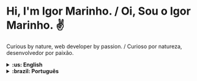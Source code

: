 # Hi, I'm Igor Marinho. / Oi, Sou o Igor Marinho. :v:
  Curious by nature, web developer by passion. / Curioso por natureza, desenvolvedor por paixão.
  
  <details>
  <summary><strong>:us: English </strong></summary><br>
  ## 🤔 Who am I?
 I am a **Full Stack Web Developer** student ready to help you out.
 <br>
 Civil engineer by degree who, due to passion for programming, decided, in June 2021, to make the career transition to become a Full Stack Web Developer. <br>
 I've already completed the Fundamentals and Frontend Course. Now I'm finishing the Backend Course.
 
## :phone: How to contact me?
 :envelope:<a mailto="igormarinhoargollo@gmail.com"> igormarinhoargollo@gmail.com<a> <br>
 :briefcase: <a href="https://www.linkedin.com/in/igormarinhoargollo/"> linkedin.com/in/igormarinhoargollo<a><br>
 :computer: <a href="https://igor-marinho.netlify.app/"> igor-marinho.netlify.app<a><br>
 📄 <a href="CV - Igor Marinho - Dev.pdf" download> Resume<a>
  
 
## 🌱 What I'm studing today?
 :heavy_check_mark: <b>Web Development Fundamentals</b> on Trybe;<br>
 :heavy_check_mark: <b>Front-End Couse</b> on Trybe;<br>
 :pushpin: <b>Back-End Course</b> on Trybe;<br>
 :pushpin: <b>Computer Science Course</b> on Trybe.<br>
  
## :trophy: Awards:
  :3rd_place_medal: <b>Campus Party Hackaton in Goiás - RNP Challenge</b> <br>
     I've developed some features for increase accessibility of a government video platform as: colorblind filters, keyboard and speak navigation, dark mode, and font size personal adjustment.
  
## :notebook: What technologies did I study?
<div display="flex">
<img alt="Git" height="40px" width="40px" src="https://cdn.jsdelivr.net/gh/devicons/devicon/icons/git/git-original.svg"/>
<img alt="Linux" height="40px" width="40px" src="https://cdn.jsdelivr.net/gh/devicons/devicon/icons/linux/linux-original.svg"/>
<img alt="html" width="40px" height="40px" src="https://cdn.jsdelivr.net/gh/devicons/devicon/icons/html5/html5-original.svg" />  
<img alt="CSS" width="40px" height="40px"  src="https://cdn.jsdelivr.net/gh/devicons/devicon/icons/css3/css3-original.svg" />
<img alt="JavaScript" width="40px" height="40px"  src="https://cdn.jsdelivr.net/gh/devicons/devicon/icons/javascript/javascript-original.svg" />
<img alt="TypeScript" height="40px" width="40px" src="https://cdn.jsdelivr.net/gh/devicons/devicon/icons/typescript/typescript-original.svg"/>
<img alt="React" width="40px" height="40px"  src="https://cdn.jsdelivr.net/gh/devicons/devicon/icons/react/react-original.svg" />
<img alt="Redux" width="40px" height="40px"  src="https://cdn.jsdelivr.net/gh/devicons/devicon/icons/redux/redux-original.svg" />
<img alt="MySql" height="40px" width="40px" src="https://cdn.jsdelivr.net/gh/devicons/devicon/icons/mysql/mysql-original-wordmark.svg"/>
<img alt="Jest" width="40px" height="40px"  src="https://cdn.jsdelivr.net/gh/devicons/devicon/icons/jest/jest-plain.svg" />
<img alt="node JS" width="40px" height="40px"  src="https://cdn.jsdelivr.net/gh/devicons/devicon/icons/nodejs/nodejs-original-wordmark.svg" />
<img alt="Express" height="40px" width="40px" src="https://cdn.jsdelivr.net/gh/devicons/devicon/icons/express/express-original.svg"/>
<img alt="Mocha" height="40px" width="40px" src="https://cdn.jsdelivr.net/gh/devicons/devicon/icons/mocha/mocha-plain.svg"/>
<img alt="Heroku" height="40px" width="40px" src="https://cdn.jsdelivr.net/gh/devicons/devicon/icons/heroku/heroku-plain-wordmark.svg"/>
<img alt="Sequelize" height="40px" width="40px" src="https://cdn.jsdelivr.net/gh/devicons/devicon/icons/sequelize/sequelize-plain-wordmark.svg"/>
</div>

##

<div>
  <a href="https://beacons.ai/IgorMarinhoArgollo"> </a>
  <img height="180em" src="https://github-readme-stats.vercel.app/api?username=IgorMarinhoArgollo&show_icons=true&theme=dark&include_all_commits=true&count_private=true"/>
  <img height="180em" src="https://github-readme-stats.vercel.app/api/top-langs/?username=IgorMarinhoArgollo&layout=compact&langs_count=16&theme=dark"/>
</div>

  
  ##
  
  Special thanks to <a href="https://github.com/anuraghazra/github-readme-stats">Anurag Hazra</a> for the help with GitHub Status, <a href="https://github.com/devicons/devicon">Konpa</a> with technologies icons and <a href="https://github.com/MikeCodesDotNET/ColoredBadges">Mike James</a> for the contact icons.
  </details>
  
  <details>
  <summary><strong>:brazil: Português</strong></summary><br>
    ## 🤔 Quem sou eu?
 Sou um estudante de**Desenvolvimento Web Full Stack** pronto para atender.
 <br>
 Engenheiro civil graduado, que por paixão pela programação decidiu, em Junho de  2021, fazer a transição de carreira para me tornar um Desenvolvedor Full Stack. <br>
 Já completei o curso de Fundamentos de programação e de Frontend. Hoje, estou terminando o curso de Backend.
 
## :phone: Como me contactar?
 :envelope:<a mailto="igormarinhoargollo@gmail.com"> igormarinhoargollo@gmail.com<a> <br>
 :briefcase: <a href="https://www.linkedin.com/in/igormarinhoargollo/"> linkedin.com/in/igormarinhoargollo<a><br>
 :computer: <a href="https://igor-marinho.netlify.app/"> igor-marinho.netlify.app<a><br>
 📄 <a href="CV - Igor Marinho - Dev.pdf" download> Currículo <a>
  
 
## 🌱 O que estou estudando?
 :heavy_check_mark: <b>Fundamentos de Desenvolvimento Web</b> na Trybe;<br>
 :heavy_check_mark: <b>Curso de Front-End</b> na Trybe;<br>
 :pushpin: <b>Curso de Back-End</b> na Trybe;<br>
 :pushpin: <b>Curso de Ciências da Computação</b> na Trybe.<br>
  
## :trophy: Prêmios:
  :3rd_place_medal: <b>Hackaton do Campus Party Goiás- Desafio RNP</b> <br>
     Desenvolvi funcionalidades para aumentar acessibilidade em uma plataforma de vídeos do governo, sendo elas: filtros para portadores de daltonismo, navegação por voz e por teclado, modo noturno e ajuste personalizado de tamanho de fonte.
  
## :notebook: Quais as tecnologias eu estudei?
<div display="flex">
<img alt="Git" height="40px" width="40px" src="https://cdn.jsdelivr.net/gh/devicons/devicon/icons/git/git-original.svg"/>
<img alt="Linux" height="40px" width="40px" src="https://cdn.jsdelivr.net/gh/devicons/devicon/icons/linux/linux-original.svg"/>
<img alt="html" width="40px" height="40px" src="https://cdn.jsdelivr.net/gh/devicons/devicon/icons/html5/html5-original.svg" />  
<img alt="CSS" width="40px" height="40px"  src="https://cdn.jsdelivr.net/gh/devicons/devicon/icons/css3/css3-original.svg" />
<img alt="JavaScript" width="40px" height="40px"  src="https://cdn.jsdelivr.net/gh/devicons/devicon/icons/javascript/javascript-original.svg" />
<img alt="TypeScript" height="40px" width="40px" src="https://cdn.jsdelivr.net/gh/devicons/devicon/icons/typescript/typescript-original.svg"/>
<img alt="React" width="40px" height="40px"  src="https://cdn.jsdelivr.net/gh/devicons/devicon/icons/react/react-original.svg" />
<img alt="Redux" width="40px" height="40px"  src="https://cdn.jsdelivr.net/gh/devicons/devicon/icons/redux/redux-original.svg" />
<img alt="MySql" height="40px" width="40px" src="https://cdn.jsdelivr.net/gh/devicons/devicon/icons/mysql/mysql-original-wordmark.svg"/>
<img alt="Jest" width="40px" height="40px"  src="https://cdn.jsdelivr.net/gh/devicons/devicon/icons/jest/jest-plain.svg" />
<img alt="node JS" width="40px" height="40px"  src="https://cdn.jsdelivr.net/gh/devicons/devicon/icons/nodejs/nodejs-original-wordmark.svg" />
<img alt="Express" height="40px" width="40px" src="https://cdn.jsdelivr.net/gh/devicons/devicon/icons/express/express-original.svg"/>
<img alt="Mocha" height="40px" width="40px" src="https://cdn.jsdelivr.net/gh/devicons/devicon/icons/mocha/mocha-plain.svg"/>
<img alt="Heroku" height="40px" width="40px" src="https://cdn.jsdelivr.net/gh/devicons/devicon/icons/heroku/heroku-plain-wordmark.svg"/>
<img alt="Sequelize" height="40px" width="40px" src="https://cdn.jsdelivr.net/gh/devicons/devicon/icons/sequelize/sequelize-plain-wordmark.svg"/>
</div>

##

<div>
  <a href="https://beacons.ai/IgorMarinhoArgollo"> </a>
  <img height="180em" src="https://github-readme-stats.vercel.app/api?username=IgorMarinhoArgollo&show_icons=true&theme=dark&include_all_commits=true&count_private=true"/>
  <img height="180em" src="https://github-readme-stats.vercel.app/api/top-langs/?username=IgorMarinhoArgollo&layout=compact&langs_count=16&theme=dark"/>
</div>

  
  ##
  
  Agradecimento especial para <a href="https://github.com/anuraghazra/github-readme-stats">Anurag Hazra</a> por ajudar com o GitHub Status, <a href="https://github.com/devicons/devicon">Konpa</a> com os ícones de tecnologia e <a href="https://github.com/MikeCodesDotNET/ColoredBadges">Mike James</a> pelos ícones de contato.
  </details>

